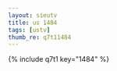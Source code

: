```yaml
--- 
layout: sieutv
title: us 1484
tags: [ustv]
thumb_re: q7t11484
---
```

{% include q7t1 key="1484" %} 

